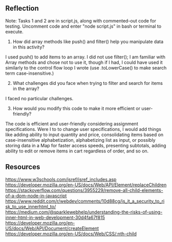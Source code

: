 ## Reflection

Note:  Tasks 1 and 2 are in script.js, along with commented-out code for testing.  Uncomment code and enter "node script.js" in bash or terminal to execute.

1.  How did array methods like push() and filter() help you manipulate data in this activity?

I used push() to add items to an array.  I did not use filter(); I am familiar with Array methods and chose not to use it, though if I had, I could have used it similarly to the control flow loop I wrote (use .toLowerCase() to make search term case-insensitive.)

2.  What challenges did you face when trying to filter and search for items in the array?

I faced no particular challenges.


3.  How would you modify this code to make it more efficient or user-friendly?

The code is efficient and user-friendly considering assignment specifications.  Were I to to change user specifications, I would add things like adding ability to input quantity and price, consolidating items based on case-insensitive alphabetization, alphabetizing list as input, or possibly storing data in a Map for faster access speeds, presenting subtotals, adding ability to edit or remove items in cart regardless of order, and so on.

## Resources

https://www.w3schools.com/jsref/jsref_includes.asp
https://developer.mozilla.org/en-US/docs/Web/API/Element/replaceChildren
https://stackoverflow.com/questions/3955229/remove-all-child-elements-of-a-dom-node-in-javascript
https://www.reddit.com/r/webdev/comments/10d88cg/is_it_a_security_to_risk_to_use_innerhtml_to/
https://medium.com/@sparklewebhelp/understanding-the-risks-of-using-inner-html-in-web-development-30d4fa67f815
https://developer.mozilla.org/en-US/docs/Web/API/Document/createElement
https://developer.mozilla.org/en-US/docs/Web/CSS/:nth-child